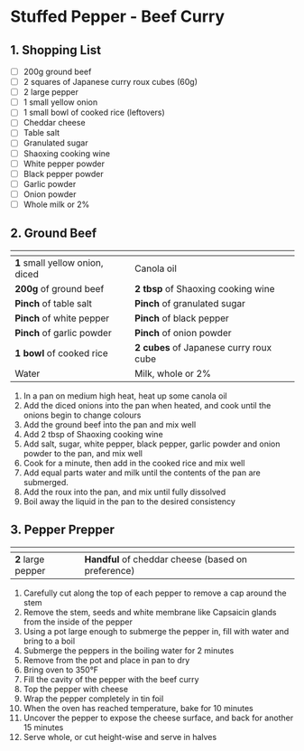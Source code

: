 # Stuffed Pepper - Beef Curry

## 1. Shopping List
- [ ] 200g ground beef
- [ ] 2 squares of Japanese curry roux cubes (60g)
- [ ] 2 large pepper
- [ ] 1 small yellow onion
- [ ] 1 small bowl of cooked rice (leftovers)
- [ ] Cheddar cheese
- [ ] Table salt
- [ ] Granulated sugar
- [ ] Shaoxing cooking wine
- [ ] White pepper powder
- [ ] Black pepper powder
- [ ] Garlic powder
- [ ] Onion powder
- [ ] Whole milk or 2%

## 2. Ground Beef
|<!-- -->|<!-- -->|
|---|---|
| **1** small yellow onion, diced | Canola oil |
| **200g** of ground beef | **2 tbsp** of Shaoxing cooking wine |
| **Pinch** of table salt | **Pinch** of granulated sugar |
| **Pinch** of white pepper | **Pinch** of black pepper |
| **Pinch** of garlic powder | **Pinch** of onion powder |
| **1 bowl** of cooked rice | **2 cubes** of Japanese curry roux cube |
| Water | Milk, whole or 2% |

1. In a pan on medium high heat, heat up some canola oil
2. Add the diced onions into the pan when heated, and cook until the onions begin to change colours
3. Add the ground beef into the pan and mix well
4. Add 2 tbsp of Shaoxing cooking wine
5. Add salt, sugar, white pepper, black pepper, garlic powder and onion powder to the pan, and mix well
6. Cook for a minute, then add in the cooked rice and mix well
7. Add equal parts water and milk until the contents of the pan are submerged.
8. Add the roux into the pan, and mix until fully dissolved
9. Boil away the liquid in the pan to the desired consistency

## 3. Pepper Prepper
|<!-- -->|<!-- -->|
|---|---|
| **2** large pepper | **Handful** of cheddar cheese (based on preference) |

1. Carefully cut along the top of each pepper to remove a cap around the stem
2. Remove the stem, seeds and white membrane like Capsaicin glands from the inside of the pepper
3. Using a pot large enough to submerge the pepper in, fill with water and bring to a boil
4. Submerge the peppers in the boiling water for 2 minutes
5. Remove from the pot and place in pan to dry
6. Bring oven to 350°F
7. Fill the cavity of the pepper with the beef curry
8. Top the pepper with cheese
9. Wrap the pepper completely in tin foil
10. When the oven has reached temperature, bake for 10 minutes
11. Uncover the pepper to expose the cheese surface, and back for another 15 minutes
12. Serve whole, or cut height-wise and serve in halves